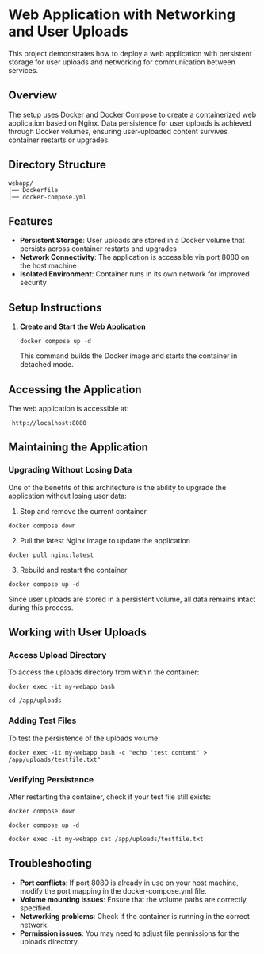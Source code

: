 # Web Application with Networking and User Uploads

This project demonstrates how to deploy a web application with persistent storage for user uploads and networking for communication between services.

## Overview

The setup uses Docker and Docker Compose to create a containerized web application based on Nginx. Data persistence for user uploads is achieved through Docker volumes, ensuring user-uploaded content survives container restarts or upgrades.

## Directory Structure

```
webapp/
│── Dockerfile
│── docker-compose.yml
```

## Features

- **Persistent Storage**: User uploads are stored in a Docker volume that persists across container restarts and upgrades
- **Network Connectivity**: The application is accessible via port 8080 on the host machine
- **Isolated Environment**: Container runs in its own network for improved security

## Setup Instructions

1. **Create and Start the Web Application**

   ```
   docker compose up -d
   ```

   This command builds the Docker image and starts the container in detached mode.

## Accessing the Application

The web application is accessible at:
```
 http://localhost:8080
```

## Maintaining the Application

### Upgrading Without Losing Data

One of the benefits of this architecture is the ability to upgrade the application without losing user data:
1. Stop and remove the current container
```
docker compose down
```
2. Pull the latest Nginx image to update the application
```
docker pull nginx:latest
```
3. Rebuild and restart the container
```
docker compose up -d
```


Since user uploads are stored in a persistent volume, all data remains intact during this process.

## Working with User Uploads

### Access Upload Directory

To access the uploads directory from within the container:

```
docker exec -it my-webapp bash
```

```
cd /app/uploads
```

### Adding Test Files

To test the persistence of the uploads volume:

```
docker exec -it my-webapp bash -c "echo 'test content' > /app/uploads/testfile.txt"
```

### Verifying Persistence

After restarting the container, check if your test file still exists:

```
docker compose down
```

```
docker compose up -d
```

```
docker exec -it my-webapp cat /app/uploads/testfile.txt
```

## Troubleshooting

- **Port conflicts**: If port 8080 is already in use on your host machine, modify the port mapping in the docker-compose.yml file.
- **Volume mounting issues**: Ensure that the volume paths are correctly specified.
- **Networking problems**: Check if the container is running in the correct network.
- **Permission issues**: You may need to adjust file permissions for the uploads directory.

